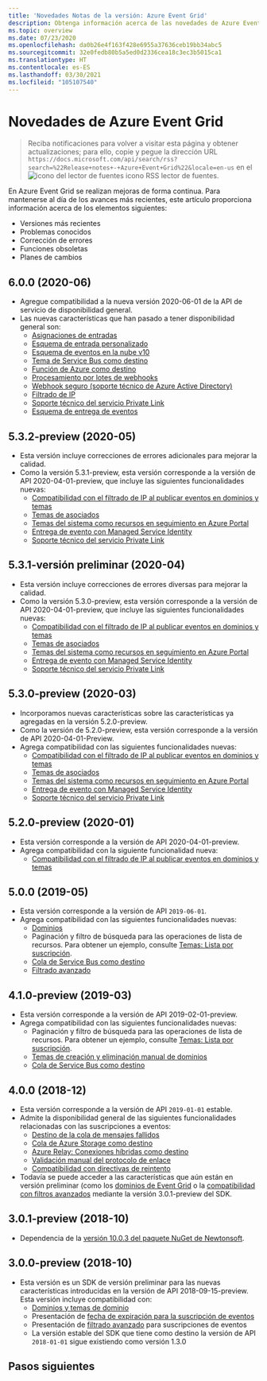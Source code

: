 ```yaml
---
title: 'Novedades Notas de la versión: Azure Event Grid'
description: Obtenga información acerca de las novedades de Azure Event Grid, como, por ejemplo, las notas de la versión más recientes, los problemas conocidos, las correcciones de errores, las funcionalidades en desuso y los próximos cambios.
ms.topic: overview
ms.date: 07/23/2020
ms.openlocfilehash: da0b26e4f163f428e6955a37636ceb19bb34abc5
ms.sourcegitcommit: 32e0fedb80b5a5ed0d2336cea18c3ec3b5015ca1
ms.translationtype: HT
ms.contentlocale: es-ES
ms.lasthandoff: 03/30/2021
ms.locfileid: "105107540"
---
```

# <a name="whats-new-in-azure-event-grid"></a>Novedades de Azure Event Grid

>Reciba notificaciones para volver a visitar esta página y obtener actualizaciones; para ello, copie y pegue la dirección URL `https://docs.microsoft.com/api/search/rss?search=%22Release+notes+-+Azure+Event+Grid%22&locale=en-us` en el ![icono del lector de fuentes icono RSS](./media/whats-new/feed-icon-16x16.png) lector de fuentes.

En Azure Event Grid se realizan mejoras de forma continua. Para mantenerse al día de los avances más recientes, este artículo proporciona información acerca de los elementos siguientes:

- Versiones más recientes
- Problemas conocidos
- Corrección de errores
- Funciones obsoletas
- Planes de cambios

## <a name="600-2020-06"></a>6.0.0 (2020-06)
- Agregue compatibilidad a la nueva versión 2020-06-01 de la API de servicio de disponibilidad general.
- Las nuevas características que han pasado a tener disponibilidad general son:
    - [Asignaciones de entradas](input-mappings.md)
    - [Esquema de entrada personalizado](input-mappings.md)
    - [Esquema de eventos en la nube v10](cloud-event-schema.md)
    - [Tema de Service Bus como destino](handler-service-bus.md)
    - [Función de Azure como destino](handler-functions.md)
    - [Procesamiento por lotes de webhooks](./edge/delivery-output-batching.md)
    - [Webhook seguro (soporte técnico de Azure Active Directory)](secure-webhook-delivery.md)
    - [Filtrado de IP](configure-firewall.md)
    - [Soporte técnico del servicio Private Link](configure-private-endpoints.md)
    - [Esquema de entrega de eventos](event-schema.md)

## <a name="532-preview-2020-05"></a>5.3.2-preview (2020-05)
- Esta versión incluye correcciones de errores adicionales para mejorar la calidad.
- Como la versión 5.3.1-preview, esta versión corresponde a la versión de API 2020-04-01-preview, que incluye las siguientes funcionalidades nuevas: 
    - [Compatibilidad con el filtrado de IP al publicar eventos en dominios y temas](configure-firewall.md)
    - [Temas de asociados](./partner-events-overview.md)
    - [Temas del sistema como recursos en seguimiento en Azure Portal](system-topics.md)
    - [Entrega de evento con Managed Service Identity](managed-service-identity.md) 
    - [Soporte técnico del servicio Private Link](configure-private-endpoints.md)

## <a name="531-preview-2020-04"></a>5.3.1-versión preliminar (2020-04)
- Esta versión incluye correcciones de errores diversas para mejorar la calidad.
- Como la versión 5.3.0-preview, esta versión corresponde a la versión de API 2020-04-01-preview, que incluye las siguientes funcionalidades nuevas: 
    - [Compatibilidad con el filtrado de IP al publicar eventos en dominios y temas](configure-firewall.md)
    - [Temas de asociados](./partner-events-overview.md)
    - [Temas del sistema como recursos en seguimiento en Azure Portal](system-topics.md)
    - [Entrega de evento con Managed Service Identity](managed-service-identity.md) 
    - [Soporte técnico del servicio Private Link](configure-private-endpoints.md)

## <a name="530-preview-2020-03"></a>5.3.0-preview (2020-03)
- Incorporamos nuevas características sobre las características ya agregadas en la versión 5.2.0-preview. 
- Como la versión de 5.2.0-preview, esta versión corresponde a la versión de API 2020-04-01-Preview.
- Agrega compatibilidad con las siguientes funcionalidades nuevas: 
    - [Compatibilidad con el filtrado de IP al publicar eventos en dominios y temas](configure-firewall.md)
    - [Temas de asociados](./partner-events-overview.md)
    - [Temas del sistema como recursos en seguimiento en Azure Portal](system-topics.md)
    - [Entrega de evento con Managed Service Identity](managed-service-identity.md) 
    - [Soporte técnico del servicio Private Link](configure-private-endpoints.md)

## <a name="520-preview-2020-01"></a>5.2.0-preview (2020-01)
- Esta versión corresponde a la versión de API 2020-04-01-preview.
- Agrega compatibilidad con la siguiente funcionalidad nueva:
    - [Compatibilidad con el filtrado de IP al publicar eventos en dominios y temas](configure-firewall.md)

## <a name="500-2019-05"></a>5.0.0 (2019-05)
- Esta versión corresponde a la versión de API `2019-06-01`.
- Agrega compatibilidad con las siguientes funcionalidades nuevas:
    * [Dominios](event-domains.md)
    * Paginación y filtro de búsqueda para las operaciones de lista de recursos. Para obtener un ejemplo, consulte [Temas: Lista por suscripción](/rest/api/eventgrid/version2020-10-15-preview/partnernamespaces/listbysubscription).
    * [Cola de Service Bus como destino](handler-service-bus.md)
    * [Filtrado avanzado](event-filtering.md#advanced-filtering)

## <a name="410-preview-2019-03"></a>4.1.0-preview (2019-03)
- Esta versión corresponde a la versión de API 2019-02-01-preview.
- Agrega compatibilidad con las siguientes funcionalidades nuevas:
    * Paginación y filtro de búsqueda para las operaciones de lista de recursos. Para obtener un ejemplo, consulte [Temas: Lista por suscripción](/rest/api/eventgrid/version2020-10-15-preview/partnernamespaces/listbysubscription).
    * [Temas de creación y eliminación manual de dominios](how-to-event-domains.md)
    * [Cola de Service Bus como destino](handler-service-bus.md)

## <a name="400-2018-12"></a>4.0.0 (2018-12)
- Esta versión corresponde a la versión de API `2019-01-01` estable.
- Admite la disponibilidad general de las siguientes funcionalidades relacionadas con las suscripciones a eventos:
    * [Destino de la cola de mensajes fallidos](manage-event-delivery.md)
    * [Cola de Azure Storage como destino](handler-storage-queues.md)
    * [Azure Relay: Conexiones híbridas como destino](handler-relay-hybrid-connections.md)
    * [Validación manual del protocolo de enlace](webhook-event-delivery.md)
    * [Compatibilidad con directivas de reintento](delivery-and-retry.md)
- Todavía se puede acceder a las características que aún están en versión preliminar (como los [dominios de Event Grid](event-domains.md) o la [compatibilidad con filtros avanzados](event-filtering.md#advanced-filtering) mediante la versión 3.0.1-preview del SDK.

## <a name="301-preview-2018-10"></a>3.0.1-preview (2018-10)
- Dependencia de la [versión 10.0.3 del paquete NuGet de Newtonsoft](https://www.nuget.org/packages/Newtonsoft.Json/10.0.3).

## <a name="300-preview-2018-10"></a>3.0.0-preview (2018-10)
- Esta versión es un SDK de versión preliminar para las nuevas características introducidas en la versión de API 2018-09-15-preview. Esta versión incluye compatibilidad con:
    - [Dominios y temas de dominio](event-domains.md)
    - Presentación de [fecha de expiración para la suscripción de eventos](concepts.md#event-subscription-expiration)
    - Presentación de [filtrado avanzado](event-filtering.md#advanced-filtering) para suscripciones de eventos
    - La versión estable del SDK que tiene como destino la versión de API `2018-01-01` sigue existiendo como versión 1.3.0

## <a name="next-steps"></a>Pasos siguientes